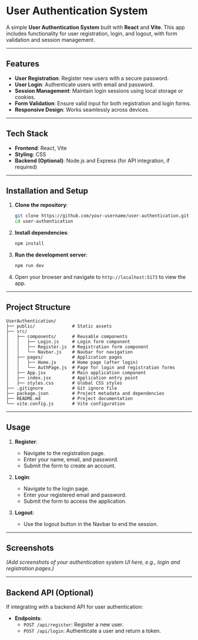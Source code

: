 # User Authentication System

A simple **User Authentication System** built with **React** and **Vite**. This app includes functionality for user registration, login, and logout, with form validation and session management.

---

## Features

- **User Registration**: Register new users with a secure password.
- **User Login**: Authenticate users with email and password.
- **Session Management**: Maintain login sessions using local storage or cookies.
- **Form Validation**: Ensure valid input for both registration and login forms.
- **Responsive Design**: Works seamlessly across devices.

---

## Tech Stack

- **Frontend**: React, Vite
- **Styling**: CSS
- **Backend (Optional)**: Node.js and Express (for API integration, if required)

---

## Installation and Setup

1. **Clone the repository**:
   ```bash
   git clone https://github.com/your-username/user-authentication.git
   cd user-authentication
   ```

2. **Install dependencies**:
   ```bash
   npm install
   ```

3. **Run the development server**:
   ```bash
   npm run dev
   ```

4. Open your browser and navigate to `http://localhost:5173` to view the app.

---

## Project Structure

```
UserAuthentication/
├── public/              # Static assets
├── src/
│   ├── components/      # Reusable components
│   │   ├── Login.js     # Login form component
│   │   ├── Register.js  # Registration form component
│   │   └── Navbar.js    # Navbar for navigation
│   ├── pages/           # Application pages
│   │   ├── Home.js      # Home page (after login)
│   │   └── AuthPage.js  # Page for login and registration forms
│   ├── App.jsx          # Main application component
│   ├── index.jsx        # Application entry point
│   ├── styles.css       # Global CSS styles
├── .gitignore           # Git ignore file
├── package.json         # Project metadata and dependencies
├── README.md            # Project documentation
└── vite.config.js       # Vite configuration
```

---

## Usage

1. **Register**:
   - Navigate to the registration page.
   - Enter your name, email, and password.
   - Submit the form to create an account.

2. **Login**:
   - Navigate to the login page.
   - Enter your registered email and password.
   - Submit the form to access the application.

3. **Logout**:
   - Use the logout button in the Navbar to end the session.

---

## Screenshots

*(Add screenshots of your authentication system UI here, e.g., login and registration pages.)*

---

## Backend API (Optional)

If integrating with a backend API for user authentication:

- **Endpoints**:
  - `POST /api/register`: Register a new user.
  - `POST /api/login`: Authenticate a user and return a token.
 
